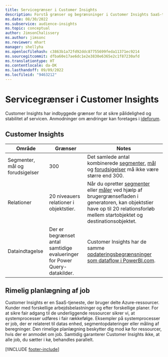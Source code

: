 ```yaml
---
title: Servicegrænser i Customer Insights
description: Forstå grænser og begrænsninger i Customer Insights SaaS-tjeneste.
ms.date: 08/30/2022
ms.subservice: audience-insights
ms.topic: conceptual
author: JimsonChalissery
ms.author: jimsonc
ms.reviewer: mhart
manager: shellyha
ms.openlocfilehash: c3863b1a72fd92ddc87755699feda11371ec9214
ms.sourcegitcommit: dfba60e17ae6dc1e2e3830e6365e2c1f87230afd
ms.translationtype: HT
ms.contentlocale: da-DK
ms.lasthandoff: 09/09/2022
ms.locfileid: "9463212"
---
```

# <a name="service-limits-in-customer-insights"></a>Servicegrænser i Customer Insights

 Customer Insights har indbyggede grænser for at sikre pålidelighed og stabilitet af servicen. Anmodninger om ændringer kan foretages i [ideforum](https://go.microsoft.com/fwlink/?linkid=2074172).

## <a name="customer-insights"></a>Customer Insights

| Område  | Grænser  | Notes |
|-------------|---------------------------------------------------------------------|---------------------------------------------------------------------|
| Segmenter, mål og forudsigelser | 300  | Det samlede antal kombinerede [segmenter](segments.md), [mål](measures.md) og [forudsigelser](predictions-overview.md) må ikke være større end 300.  |
| Relationer | 20 niveauers relationer i objektstier. | Når du opretter [segmenter](segments.md) eller [måler](measures.md) ved hjælp af brugergrænsefladen i generatoren, kan objektstier have op til 20 relationsforløb mellem startobjektet og destinationsobjektet.  |
|Dataindtagelse| Der er begrænset antal samtidige evalueringer for Power Query-datakilder. | Customer Insights har de samme [opdateringsbegrænsninger som dataflow i PowerBI.com](/power-query/power-query-online-limits#refresh-limits). |

## <a name="fair-scheduling-of-jobs"></a>Rimelig planlægning af job

Customer Insights er en SaaS-tjeneste, der bruger delte Azure-ressourcer. Kunder med forskellige arbejdsbelastninger og efter forskellige planer. For at sikre fair adgang til de underliggende ressourcer sikrer vi, at systemprocesser udføres i fair rækkefølge. Eksempler på systemprocesser er job, der er relateret til datas enhed, segmentopdateringer eller måling af beregninger. Den rimelige planlægning beskytter dig mod kø for ressourcer, hvis der er anmodet om job. Samtidig garanterer Customer Insights ikke, at alle job, du sætter i kø, behandles parallelt.

[!INCLUDE [footer-include](includes/footer-banner.md)]
